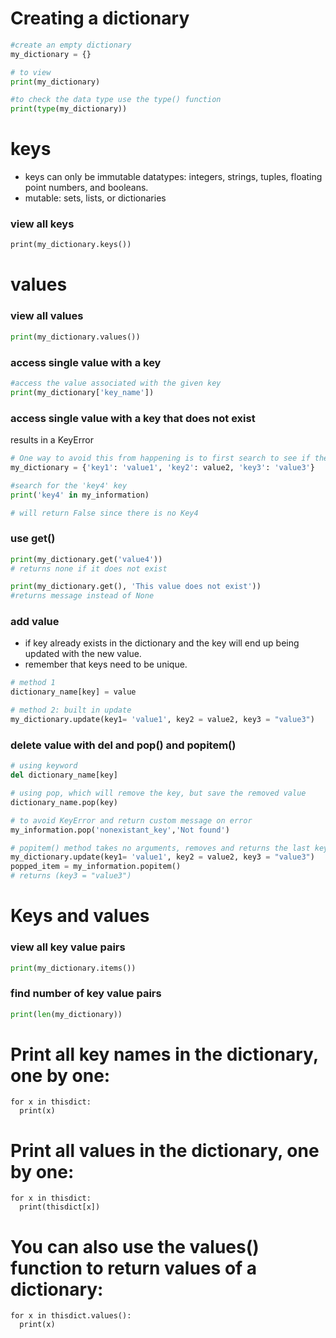 # Creating a dictionary 

```python
#create an empty dictionary
my_dictionary = {} 

# to view
print(my_dictionary) 

#to check the data type use the type() function
print(type(my_dictionary))
```

# keys
- keys can only be immutable datatypes: integers, strings, tuples, floating point numbers, and booleans.
- mutable: sets, lists, or dictionaries

### view all keys 
```sql
print(my_dictionary.keys())
```
# values

### view all values 
```python
print(my_dictionary.values())
```
### access single value with a key
```python
#access the value associated with the given key
print(my_dictionary['key_name'])
```
### access single value with a key that does not exist 
results in a KeyError 

```python
# One way to avoid this from happening is to first search to see if the key is in the dictionary in the first place.
my_dictionary = {'key1': 'value1', 'key2': value2, 'key3': 'value3'}

#search for the 'key4' key
print('key4' in my_information)

# will return False since there is no Key4
```
### use get()
```python
print(my_dictionary.get('value4'))
# returns none if it does not exist

print(my_dictionary.get(), 'This value does not exist'))
#returns message instead of None
```
### add value
- if key already exists in the dictionary and the key will end up being updated with the new value.
- remember that keys need to be unique.

```python
# method 1
dictionary_name[key] = value

# method 2: built in update
my_dictionary.update(key1= 'value1', key2 = value2, key3 = "value3")
```

### delete value with del and pop() and popitem()
```python
# using keyword
del dictionary_name[key]

# using pop, which will remove the key, but save the removed value 
dictionary_name.pop(key)

# to avoid KeyError and return custom message on error
my_information.pop('nonexistant_key','Not found')

# popitem() method takes no arguments, removes and returns the last key-value pair from a dictionary.
my_dictionary.update(key1= 'value1', key2 = value2, key3 = "value3")
popped_item = my_information.popitem()
# returns (key3 = "value3")
```

# Keys and values

### view all key value pairs
```python
print(my_dictionary.items())
```

### find number of key value pairs

```python
print(len(my_dictionary))
```

# Print all key names in the dictionary, one by one:

```
for x in thisdict:
  print(x)
```

# Print all values in the dictionary, one by one:

```
for x in thisdict:
  print(thisdict[x])
```

# You can also use the values() function to return values of a dictionary:
```
for x in thisdict.values():
  print(x)
```
